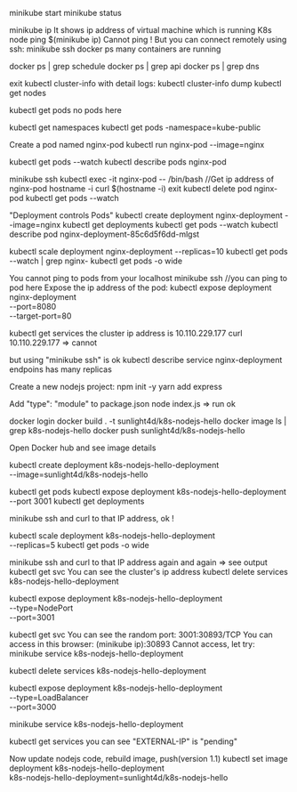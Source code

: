 minikube start
minikube status

minikube ip
It shows ip address of virtual machine which is running K8s node
ping $(minikube ip)
Cannot ping !
But you can connect remotely using ssh:
minikube ssh
docker ps
many containers are running

docker ps | grep schedule
docker ps | grep api
docker ps | grep dns

exit
kubectl cluster-info
with detail logs:
kubectl cluster-info dump
kubectl get nodes

kubectl get pods
no pods here

kubectl get namespaces
kubectl get pods -namespace=kube-public

Create a pod named nginx-pod
kubectl run nginx-pod --image=nginx

kubectl get pods --watch
kubectl describe pods nginx-pod

minikube ssh
kubectl exec -it nginx-pod -- /bin/bash
//Get ip address of nginx-pod
hostname -i
curl $(hostname -i)
exit
kubectl delete pod nginx-pod
kubectl get pods --watch

"Deployment controls Pods"
kubectl create deployment nginx-deployment --image=nginx
kubectl get deployments
kubectl get pods --watch
kubectl describe pod nginx-deployment-85c6d5f6dd-mlgst

kubectl scale deployment nginx-deployment --replicas=10
kubectl get pods --watch | grep nginx-
kubectl get pods -o wide

You cannot ping to pods from your localhost
minikube ssh
//you can ping to pod here 
Expose the ip address of the pod:
kubectl expose deployment nginx-deployment \
--port=8080 \
--target-port=80

kubectl get services
the cluster ip address is 10.110.229.177
curl 10.110.229.177 => cannot

but using "minikube ssh" is ok
kubectl describe service nginx-deployment
endpoins has many replicas

Create a new nodejs project:
npm init -y
yarn add express 

Add "type": "module" to package.json
node index.js => run ok

docker login
docker build . -t sunlight4d/k8s-nodejs-hello
docker image ls | grep k8s-nodejs-hello
docker push sunlight4d/k8s-nodejs-hello

Open Docker hub and see image details

kubectl create deployment k8s-nodejs-hello-deployment \
--image=sunlight4d/k8s-nodejs-hello 

kubectl get pods
kubectl expose deployment k8s-nodejs-hello-deployment \
--port 3001
kubectl get deployments

minikube ssh and curl to that IP address, ok !

kubectl scale deployment k8s-nodejs-hello-deployment \
--replicas=5
kubectl get pods -o wide 

minikube ssh and curl to that IP address again and again => see output
kubectl get svc
You can see the cluster's ip address
kubectl delete services k8s-nodejs-hello-deployment

kubectl expose deployment k8s-nodejs-hello-deployment \
--type=NodePort \
--port=3001

kubectl get svc
You can see the random port:
3001:30893/TCP 
You can access in this browser:
(minikube ip):30893
Cannot access, let try:
minikube service k8s-nodejs-hello-deployment

kubectl delete services k8s-nodejs-hello-deployment

kubectl expose deployment k8s-nodejs-hello-deployment \
--type=LoadBalancer \
--port=3000

minikube service k8s-nodejs-hello-deployment

kubectl get services
you can see "EXTERNAL-IP" is "pending"

Now update nodejs code, rebuild image, push(version 1.1)
kubectl set image deployment k8s-nodejs-hello-deployment \
k8s-nodejs-hello-deployment=sunlight4d/k8s-nodejs-hello









































